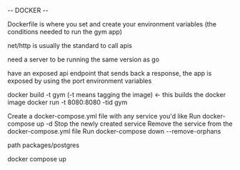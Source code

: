 -- DOCKER -- 

Dockerfile is where you set and create your environment variables (the conditions needed to run the gym app)

net/http is usually the standard to call apis

need a server to be running the same version as go 

have an exposed api endpoint that sends back a response, the app is exposed by using the port environment variables


docker build -t gym (-t means tagging the image) <- this builds the docker image
docker run -t 8080:8080 -tid gym

Create a docker-compose.yml file with any service you'd like
Run docker-compose up -d
Stop the newly created service
Remove the service from the docker-compose.yml file
Run docker-compose down --remove-orphans

path packages/postgres

docker compose up 